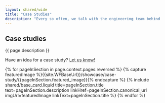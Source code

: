 ```yaml
---
layout: shared/wide
title: "Case Studies"
description: "Every so often, we talk with the engineering team behind a successful mobile web offering to share with you what worked, what didn't and how you can follow their footsteps."
---
```


<div class="wf-subheading">
  <div class="page-content">
    <h2>Case studies</h2>
    <p class="mdl-typography--font-light">
      {{ page.description }}
    </p>
    <p class="mdl-typography--font-light">
      Have an idea for a case study? <a href="https://services.google.com/fb/forms/webshowcase/">Let us know!</a>
    </p>
  </div>
</div>

<div class="page-content">
  <div class="mdl-grid">
    {% for pageInSection in page.context.pages reversed %}
      {% capture featuredImage %}{{site.WFBaseUrl}}/showcase/case-study/{{pageInSection.featured_image}}{% endcapture %}
      {% include shared/base_card.liquid title=pageInSection.title text=pageInSection.description linkHref=pageInSection.canonical_url imgUrl=featuredImage linkText=pageInSection.title %}
    {% endfor %}
  </div>
</div>
